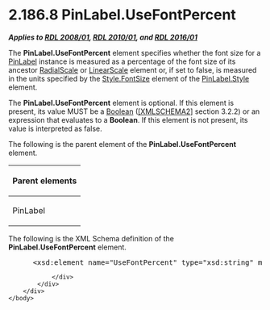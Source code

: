 <html dir="LTR" xmlns:mshelp="http://msdn.microsoft.com/mshelp" xmlns:ddue="http://ddue.schemas.microsoft.com/authoring/2003/5" xmlns:xlink="http://www.w3.org/1999/xlink" xmlns:tool="http://www.microsoft.com/tooltip">
    <head>
        <meta http-equiv="Content-Type" content="text/html; CHARSET=utf-8"></meta>
        <meta name="save" content="history"></meta>
        <title>2.186.8 PinLabel.UseFontPercent</title>
        <xml>
            <mshelp:toctitle title="2.186.8 PinLabel.UseFontPercent"></mshelp:toctitle>
            <mshelp:rltitle title="[MS-RDL]: PinLabel.UseFontPercent"></mshelp:rltitle>
            <mshelp:keyword index="A" term="2c035bc1-623f-403f-826a-a4cb1ee92bf0"></mshelp:keyword>
            <mshelp:attr name="DCSext.ContentType" value="open specification"></mshelp:attr>
            <mshelp:attr name="AssetID" value="2c035bc1-623f-403f-826a-a4cb1ee92bf0"></mshelp:attr>
            <mshelp:attr name="TopicType" value="kbRef"></mshelp:attr>
            <mshelp:attr name="DCSext.Title" value="[MS-RDL]: PinLabel.UseFontPercent" />
        </xml>
    </head>
    <body>
        <div id="header">
            <h1 class="heading">2.186.8 PinLabel.UseFontPercent</h1>
        </div>
        <div id="mainSection">
            <div id="mainBody">
                <div id="allHistory" class="saveHistory"></div>
                <div id="sectionSection0" class="section" name="collapseableSection">
                    

<p><b><i>Applies to </i></b><a href="1e855f94-4617-47e4-b89e-0856c6cb420f.md"><b><i>RDL 2008/01</i></b></a><b><i>,
</i></b><a href="3428e690-a348-4ec7-8a6a-8efb42d2cdee.md"><b><i>RDL 2010/01</i></b></a><b><i>,
and </i></b><a href="52ce3983-2bfc-4e72-9359-42aaf5fe4509.md"><b><i>RDL 2016/01</i></b></a></p>

<p>The <b>PinLabel.UseFontPercent</b> element specifies whether
the font size for a <a href="8a95fbbe-67d8-418f-8b2c-dc7fb18fdf6b.md">PinLabel</a>
instance is measured as a percentage of the font size of its ancestor <a href="86468d9f-c561-4b50-a689-5dfccfde8495.md">RadialScale</a> or <a href="744f8b40-7ad5-4652-94a1-76ae5df59389.md">LinearScale</a> element or, if
set to false, is measured in the units specified by the <a href="6e22f307-85f8-4212-b9d2-d73a613a1838.md">Style.FontSize</a> element of
the <a href="5a5d14e3-4d2e-418f-b955-3608c28056d8.md">PinLabel.Style</a>
element. </p>

<p>The <b>PinLabel.UseFontPercent</b> element is optional. If
this element is present, its value MUST be a <a href="4802fa14-3619-43fa-9898-3acab160a24c.md">Boolean</a> (<a href="https://go.microsoft.com/fwlink/?LinkId=90610">[XMLSCHEMA2]</a> section
3.2.2) or an expression that evaluates to a <b>Boolean</b>. If this element is
not present, its value is interpreted as false.</p>

<p>The following is the parent element of the <b>PinLabel.UseFontPercent</b>
element.</p>

<table>
 <thead>
  <tr>
   <th>
   <p>Parent elements</p>
   </th>
  </tr>
 </thead>
 <tr>
  <td>
  <p>PinLabel</p>
  </td>
 </tr>
</table>

<p>The following is the XML Schema definition of the <b>PinLabel.UseFontPercent</b>
element.</p>

<dl>
<dd>
<div><pre> &lt;xsd:element name=&quot;UseFontPercent&quot; type=&quot;xsd:string&quot; minOccurs=&quot;0&quot;&gt;
</pre></div>
</dd></dl>


                </div>
            </div>
        </div>
    </body>
</html>